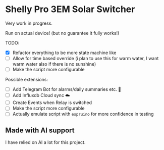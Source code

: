 # Shelly Pro 3EM Solar Switcher

Very work in progress.

Run on actual device!
(but no guarantee it fully works!)

TODO:

- [x] Refactor everything to be more state machine like
- [ ] Allow for time based override (i plan to use this for warm water, I want warm water also if there is no sunshine)
- [ ] Make the script more configurable

Possible extensions:

- [ ] Add Telegram Bot for alarms/daily summaries etc. :robot:
- [ ] Add Influxdb Cloud sync :cloud:
- [ ] Create Events when Relay is switched
- [ ] Make the script more configurable
- [ ] Actually emulate script with `espruino` for more confidence in testing

## Made with AI support

I have relied on AI a lot for this project.
